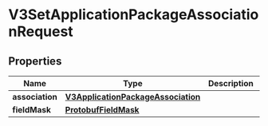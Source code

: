 
# V3SetApplicationPackageAssociationRequest

## Properties
Name | Type | Description | Notes
------------ | ------------- | ------------- | -------------
**association** | [**V3ApplicationPackageAssociation**](V3ApplicationPackageAssociation.md) |  |  [optional]
**fieldMask** | [**ProtobufFieldMask**](ProtobufFieldMask.md) |  |  [optional]



